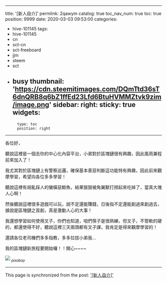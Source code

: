 
---
title: '[新人自介]'
permlink: 2qawym
catalog: true
toc_nav_num: true
toc: true
position: 9999
date: 2020-03-03 09:53:00
categories:
- hive-101145
tags:
- hive-101145
- cn
- sct-cn
- sct-freeboard
- jjm
- steem
- sct
- busy
thumbnail: 'https://cdn.steemitimages.com/DQmTtd36sT6dnQRB8q6bZ1ffEd23Lfd6BtuHVMMZtvk9zim/image.png'
sidebar:
    right:
        sticky: true
widgets:
    -
        type: toc
        position: right
---


各位好，

聽說這裡是一個去你的中心化內容平台，小弟對於區塊鏈很有興趣，因此風雨兼程前來加入了！

我尤其對於區塊鏈上有警察巡邏，確保基本善惡判斷這功能特有興趣，因此前來觀摩學習，希望向各位多多學習！

聽說這裡有胡亂踩人的蠻橫惡鯨魚，結果狠狠被角翼獸打撈起來吃掉了，當真大塊人心啊！

然後聽說這裡很多遊戲可以玩，說不定還能賺錢，日後指不定還能創過來創過去，據說是區塊鏈之首創，真是激動人心的大事！

我還想學習如何使用叉子，你們也知道，咱們筷子是很熟練，但叉子，不管軟的硬的，都還使得不好，聽說這裡三天兩頭都有叉子課，我肯定是得來觀摩學習的！

還請各位老司機們多多指教，多多拉拔小弟我...

我的區塊鏈新旅程要開始囉！！開心~~~~

![](https://cdn.steemitimages.com/DQmTtd36sT6dnQRB8q6bZ1ffEd23Lfd6BtuHVMMZtvk9zim/image.png)
<sub>*pixabay*</sub>

- - -

This page is synchronized from the post: ['[新人自介]'](https://steemit.com/@deanliu/2qawym)
